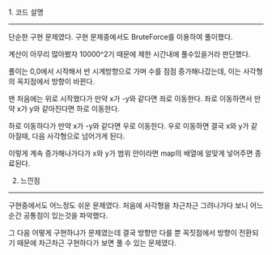 <meta name='type' content ='구현'>
<meta name='BOJ' content='BOJ1022'>
<meta name='difficulty' content='gold4'>
<meta name='url' content='https://www.acmicpc.net/problem/1022'>
<meat name='date' cotent='2021-05-07'>
1. 코드 설명
<hr>
단순한 구현 문제였다. 구현 문제중에서도 BruteForce를 이용하여 풀이했다.

계산이 아무리 많아봤자 10000^2기 때문에 제한 시간내에 풀수있을거라 판단했다.

풀이는 0,0에서 시작해서 반 시계방향으로 가며 수를 점점 증가해나갔는데, 이는 사각형의 꼭지점에서 방향이 바뀐다.

맨 처음에는 위로 시작했다가 만약 x가 -y와 같다면 좌로 이동한다. 좌로 이동하면서 만약 x가 y와 같아진다면 하로 이동한다.

하로 이동하다가 만약 x가 -y와 같다면 우로 이동한다. 우로 이동하면 결국 x와 y가 같아질때, 다음 사각형으로 넘어가게 된다.

이렇게 계속 증가해나가다가 x와 y가 범위 안이라면 map의 배열에 알맞게 넣어주면 종료된다.

2. 느낀점
<hr>
구현중에서도 어느정도 쉬운 문제였다. 처음에 사각형을 차근차근 그려나가다 보니 어느 순간 공통점이 있는것을 파악했다.

그 다음 어떻게 구현하냐가 문제였는데 결국 방향만 다를 뿐 꼭짓점에서 방향이 전환되기 때문에 차근차근 구현하다가 보면 풀 수 있는 문제였다.
